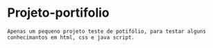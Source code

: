 # Projeto-portifolio

    Apenas um pequeno projeto teste de potifólio, para testar alguns conhecimantos em html, css e java script.
